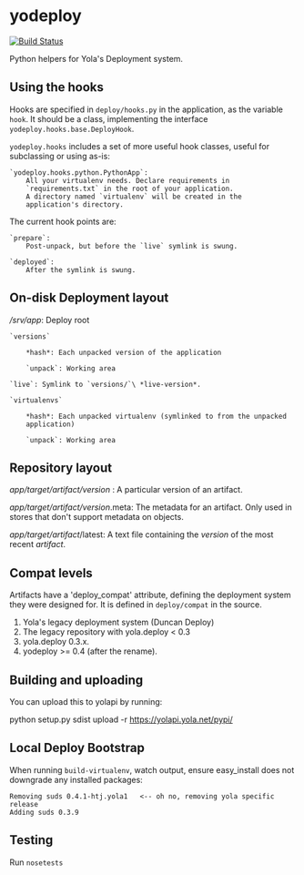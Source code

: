 yodeploy
========
[![Build Status](https://jenkins.yola.net/buildStatus/icon?job=Build-yodeploy)](https://jenkins.yola.net/view/Build/job/Build-yodeploy/)

Python helpers for Yola's Deployment system.

Using the hooks
---------------

Hooks are specified in `deploy/hooks.py` in the application, as the
variable `hook`. It should be a class, implementing the interface
`yodeploy.hooks.base.DeployHook`.

`yodeploy.hooks` includes a set of more useful hook classes, useful
for subclassing or using as-is:

    `yodeploy.hooks.python.PythonApp`:
        All your virtualenv needs. Declare requirements in
        `requirements.txt` in the root of your application.
        A directory named `virtualenv` will be created in the
        application's directory.

The current hook points are:

    `prepare`:
        Post-unpack, but before the `live` symlink is swung.

    `deployed`:
        After the symlink is swung.

On-disk Deployment layout
-------------------------

*/srv/app*: Deploy root

    `versions`

        *hash*: Each unpacked version of the application

        `unpack`: Working area

    `live`: Symlink to `versions/`\ *live-version*.

    `virtualenvs`

        *hash*: Each unpacked virtualenv (symlinked to from the unpacked
        application)

        `unpack`: Working area

Repository layout
-----------------

*app/target/artifact/version* : A particular version of an
artifact.

*app/target/artifact/version*.meta: The metadata for an
artifact. Only used in stores that don't support metadata on objects.

*app/target/artifact*/latest: A text file containing
the *version* of the most recent *artifact*.

Compat levels
-------------

Artifacts have a 'deploy_compat' attribute, defining the deployment
system they were designed for. It is defined in `deploy/compat` in the
source.

1. Yola's legacy deployment system (Duncan Deploy)
2. The legacy repository with yola.deploy < 0.3
3. yola.deploy 0.3.x.
4. yodeploy >= 0.4 (after the rename).

Building and uploading
----------------------

You can upload this to yolapi by running:

  python setup.py sdist upload -r https://yolapi.yola.net/pypi/


Local Deploy Bootstrap
----------------------

When running `build-virtualenv`, watch output, ensure easy_install does not
downgrade any installed packages:

    Removing suds 0.4.1-htj.yola1   <-- oh no, removing yola specific release
    Adding suds 0.3.9


Testing
-------

Run `nosetests`
